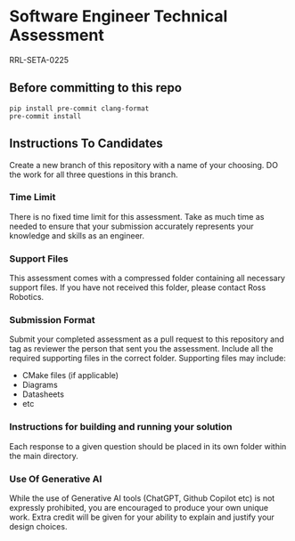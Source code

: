 # Software Engineer Technical Assessment
RRL-SETA-0225

## Before committing to this repo

```
pip install pre-commit clang-format
pre-commit install
```

## Instructions To Candidates

Create a new branch of this repository with a name of your choosing. DO the work for all three questions in this branch.

### Time Limit

There is no fixed time limit for this assessment.
Take as much time as needed to ensure that your submission accurately represents your knowledge and skills as an engineer.

### Support Files

This assessment comes with a compressed folder containing all necessary support files. If you have not received this folder, please contact Ross Robotics.

### Submission Format

Submit your completed assessment as a pull request to this repository and tag as reviewer the person that sent you the assessment.
Include all the required supporting files in the correct folder.
Supporting files may include:
- CMake files (if applicable)
- Diagrams
- Datasheets
- etc

### Instructions for building and running your solution
Each response to a given question should be placed in its own folder within the main directory.

### Use Of Generative AI

While the use of Generative AI tools (ChatGPT, Github Copilot etc) is not expressly prohibited, you are encouraged to produce your own unique work. Extra credit will be given for your ability to explain and justify your design choices.

